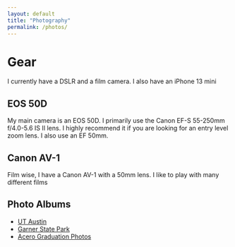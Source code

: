 ```yaml
---
layout: default
title: "Photography"
permalink: /photos/
---
```


# Gear
I currently have a DSLR and a film camera. I also have an iPhone 13 mini

## EOS 50D
My main camera is an EOS 50D. I primarily use the Canon EF-S 55-250mm 
f/4.0-5.6 IS II lens. I highly recommend it if you are looking for an entry 
level zoom lens. I also use an EF 50mm. 

## Canon AV-1
Film wise, I have a Canon AV-1 with a 50mm lens. I like to play with many 
different films

## Photo Albums
- [UT Austin](/photos/ut_austin)
- [Garner State Park](/photos/garner_state_park)
- [Acero Graduation Photos](/photos/acero_grad_photos)
